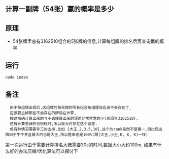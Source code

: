 ## 计算一副牌（54张）赢的概率是多少
## 原理
- 54张牌里总有3162510组合的5张牌的信息,计算每组牌的排名后再查询赢的概率.

## 运行
```bash
node index
```

## 备注
```
  由于每组牌出现后,这组牌的每张牌的所有组合按道理说应该不会存在了,
  应该要去掉那些不会存在的牌后在计算,
  按这精确计算出来的与不去掉算出来的误差非常非常的小(总组合3162510),
  还有计算去掉的也很耗时,所以就允许存在这个误差.
  但有种情况需要手工的去掉,比如 [大王,2,3,5,10],这个的rank虽然不是第一,但出现这牌由于牛牛并且最大的也是大王,所以胜率也是100%(跟[大王,小王,K, K, K]一样)
```

第一次运行由于需要计算排名大概需要30s的时间,数据大小大约100m,
如果有什么好的办法压缩/优化算法可以探讨下